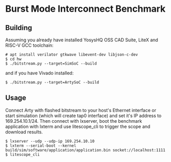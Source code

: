 # Burst Mode Interconnect Benchmark

## Building

Assuming you already have installed YosysHQ OSS CAD Suite, LiteX and RISC-V GCC toolchain:
```
# apt install verilator gtkwave libevent-dev libjson-c-dev
$ cd hw
$ ./bitstream.py --target=SimSoC --build
```
and if you have Vivado installed:
```
$ ./bitstream.py --target=ArtySoC --build
```

## Usage

Connect Arty with flashed bitstream to your host's Ethernet interface or start simulation (which will create tap0 interface) and set it's IP address to 169.254.10.1/24.
Then connect with lxserver, boot the benchmark application with lxterm and use litescope_cli to trigger the scope and download results.

```
$ lxserver --udp --udp-ip 169.254.10.10
$ lxterm --serial-boot --kernel build/sim/software/application/application.bin socket://localhost:1111
$ litescope_cli
```

